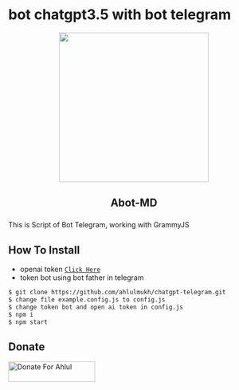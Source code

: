 # bot chatgpt3.5 with bot telegram

<div align="center">
  <img height="300" src="https://i.pinimg.com/originals/0d/0d/f9/0d0df9962b32752bfba31a449732e59e.jpg"  />
</div>

<h2 align="center">Abot-MD</h2>

###

<p align="left">This is Script of Bot Telegram, working with GrammyJS</p>

###

## How To Install

- openai token [`Click Here`](https://openai.com/blog/openai-api)
- token bot using bot father in telegram

```sh
$ git clone https://github.com/ahlulmukh/chatgpt-telegram.git
$ change file example.config.js to config.js
$ change token bot and open ai token in config.js
$ npm i
$ npm start

```

## Donate

<a href="https://saweria.co/ahlulmukh" target="_blank"><img src="https://user-images.githubusercontent.com/26188697/180601310-e82c63e4-412b-4c36-b7b5-7ba713c80380.png" alt="Donate For Ahlul" height="41" width="174"></a>
